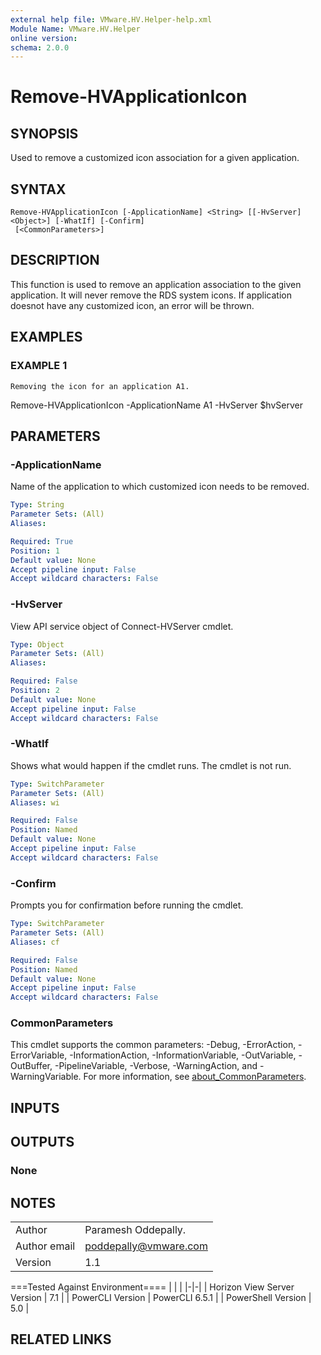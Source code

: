 ```yaml
---
external help file: VMware.HV.Helper-help.xml
Module Name: VMware.HV.Helper
online version:
schema: 2.0.0
---
```


# Remove-HVApplicationIcon

## SYNOPSIS
Used to remove a customized icon association for a given application.

## SYNTAX

```
Remove-HVApplicationIcon [-ApplicationName] <String> [[-HvServer] <Object>] [-WhatIf] [-Confirm]
 [<CommonParameters>]
```

## DESCRIPTION
This function is used to remove an application association to the given application.
It will never remove the RDS system icons.
If application doesnot have any customized icon, an error will be thrown.

## EXAMPLES

### EXAMPLE 1
```
Removing the icon for an application A1.
```

Remove-HVApplicationIcon -ApplicationName A1 -HvServer $hvServer

## PARAMETERS

### -ApplicationName
Name of the application to which customized icon needs to be removed.

```yaml
Type: String
Parameter Sets: (All)
Aliases:

Required: True
Position: 1
Default value: None
Accept pipeline input: False
Accept wildcard characters: False
```

### -HvServer
View API service object of Connect-HVServer cmdlet.

```yaml
Type: Object
Parameter Sets: (All)
Aliases:

Required: False
Position: 2
Default value: None
Accept pipeline input: False
Accept wildcard characters: False
```

### -WhatIf
Shows what would happen if the cmdlet runs.
The cmdlet is not run.

```yaml
Type: SwitchParameter
Parameter Sets: (All)
Aliases: wi

Required: False
Position: Named
Default value: None
Accept pipeline input: False
Accept wildcard characters: False
```

### -Confirm
Prompts you for confirmation before running the cmdlet.

```yaml
Type: SwitchParameter
Parameter Sets: (All)
Aliases: cf

Required: False
Position: Named
Default value: None
Accept pipeline input: False
Accept wildcard characters: False
```

### CommonParameters
This cmdlet supports the common parameters: -Debug, -ErrorAction, -ErrorVariable, -InformationAction, -InformationVariable, -OutVariable, -OutBuffer, -PipelineVariable, -Verbose, -WarningAction, and -WarningVariable. For more information, see [about_CommonParameters](http://go.microsoft.com/fwlink/?LinkID=113216).

## INPUTS

## OUTPUTS

### None
## NOTES
| | |
|-|-|
| Author | Paramesh Oddepally. |
| Author email | poddepally@vmware.com |
| Version | 1.1 |

===Tested Against Environment====
| | |
|-|-|
| Horizon View Server Version | 7.1 |
| PowerCLI Version | PowerCLI 6.5.1 |
| PowerShell Version | 5.0 |

## RELATED LINKS
